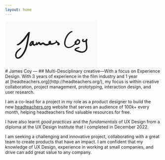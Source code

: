```yaml
---
layout: home
---
```

<div class='written-name'>
<svg xmlns="http://www.w3.org/2000/svg" direction="ltr" width="299.5837841666844" height="153.69825356474678" viewBox="3802.789547343494 602.3146832692447 299.5837841666844 153.69825356474678" stroke-linecap="round" stroke-linejoin="round" style="background-color: rgb(249, 250, 251);" encoding="UTF-8&quot;"><defs><g>
					<pattern id="hash_pattern" width="8" height="8" patternUnits="userSpaceOnUse" strokelinecap="round" stroke="white">
						<line x1="0.6666666666666666" y1="2" x2="2" y2="0.6666666666666666"/>
						<line x1="3.333333333333333" y1="4.666666666666666" x2="4.666666666666666" y2="3.333333333333333"/>
						<line x1="6" y1="7.333333333333333" x2="7.333333333333333" y2="6"/>
					</pattern>
					<mask id="hash_mask">
						<rect x="-100%" y="-100%" width="200%" height="200%" fill="url(#hash_pattern)"/>
					</mask>
				</g><style/></defs><path d="M1.0931,-2.7419 Q2.8317,-3.4165 5.187,-5.3035 T10.7114,-10.39 17.2658,-17.3921 23.5426,-25.2078 28.9409,-32.6189 33.042,-37.9608 35.2209,-40.3359 36.023,-40.9788 36.5052,-41.339 37.0642,-41.5621 37.6619,-41.6328 38.2575,-41.5465 38.8105,-41.309 39.2832,-40.9364 39.6433,-40.4542 39.8664,-39.8952 39.9372,-39.2975 39.8509,-38.7019 39.2533,-34.4327 37.8293,-25.3731 35.7909,-13.3749 33.0268,0.643 28.9972,14.1778 23.4506,26.0069 16.7596,35.6578 9.1447,42.6554 1.1726,45.3446 -5.1304,42.5063 -7.8688,35.5146 -6.6989,27.3804 -2.6428,20.5758 4.3043,14.0448 9.7653,10.262 11.3619,11.0686 11.2276,12.8524 9.5282,13.4108 8.362,12.0545 9.1689,10.458 10.9526,10.5926 11.511,12.2919 7.1782,16.932 1.0947,22.8875 -2.1984,28.2566 -3.4762,34.2827 -2.3418,39.2527 0.8313,41.2243 6.1551,38.985 12.6941,32.7982 18.8052,23.8217 23.9263,12.6549 27.7893,-0.4109 30.6313,-14.2954 32.8401,-26.2795 34.3812,-34.2478 35.5864,-39.1844 36.5052,-41.339 37.0642,-41.5621 37.6619,-41.6328 38.2575,-41.5465 38.8105,-41.309 39.2832,-40.9364 39.6433,-40.4542 39.8664,-39.8952 39.9372,-39.2975 39.8509,-38.7019 39.6133,-38.1489 38.8956,-37.4194 36.898,-35.0513 33.0738,-29.6875 27.697,-21.9002 21.1926,-13.6483 14.1389,-6.344 7.4751,-0.897 2.497,1.6209 0.2254,2.1121 -0.6001,2.0376 -1.3342,1.6528 -1.8651,1.0164 -2.1121,0.2253 -2.0375,-0.6002 -1.6527,-1.3342 -1.0163,-1.8652 -0.6454,-2.0673 1.0931,-2.7419 Z" fill="#1d1d1d" stroke-linecap="round" transform="matrix(1, 0, 0, 1, 3842.9907, 678.614)" opacity="1"/><path d="M-0.2407,3.1136 Q-1.8452,4.8635 -2.8276,6.8051 T-4.1763,10.3271 -3.3438,9.9856 -1.4421,6.6115 -0.1246,3.582 1.1587,0.756 1.9607,-0.7281 2.2839,-1.1566 2.7069,-1.4869 3.2011,-1.6964 3.7326,-1.7709 4.2653,-1.7053 4.7628,-1.504 5.1913,-1.1809 5.5216,-0.7578 5.7311,-0.2637 5.8056,0.2679 5.6624,2.7179 6.0961,7.0419 8.6242,9.0786 11.8086,7.243 14.0264,4.5042 15.6241,5.5465 17.0548,5.6834 21.1041,1.9968 25.2774,2.1695 27.0954,5.5108 30.0203,5.4199 34.5538,3.1881 38.8501,4.2055 42.841,7.027 48.1547,7.9619 53.8049,6.6027 57.6618,3.2823 59.263,3.1608 62.8108,5.4558 68.2407,5.2242 72.4312,3.784 75.9493,1.8644 79.0397,0.2738 82.5909,0.6393 86.0538,2.6805 88.8562,5.3389 90.2001,8.5689 87.6143,11.7972 83.5162,12.0964 82.3618,8.3109 83.5457,4.8264 85.6478,4.3677 86.876,6.1343 85.7138,7.9449 83.5962,7.5641 83.1378,5.462 84.9046,4.234 86.7151,5.3961 86.0785,7.1135 83.3805,6.6653 79.1305,3.62 76.8401,-0.9332 78.975,-3.5772 81.132,-1.3449 80.6141,2.3653 77.9446,5.0932 73.9359,7.7129 68.951,9.7792 63.3317,10.7087 57.9255,9.7013 54.3151,6.6497 53.4157,2.8218 54.5827,-0.3874 58.1864,-2.1934 61.6877,0.0716 61.7834,4.325 59.9024,7.3353 57.3908,9.8336 54.1087,11.7647 49.9373,13.1076 45.4176,13.2667 41.3353,12.191 37.4342,9.5597 34.1439,8.8436 31.3822,10.8153 27.9739,11.7707 23.9188,9.5264 21.5732,5.482 22.4769,4.1153 21.8539,6.8159 17.8933,11.2635 13.5578,11.3552 12.003,6.928 14.1682,2.5374 16.1569,0.9464 16.1014,4.0225 15.0684,8.2255 12.0973,11.6679 7.9153,13.7661 4.3224,12.7714 1.7282,9.8039 0.8849,6.1574 1.5056,1.686 2.2839,-1.1566 2.7069,-1.4869 3.2011,-1.6964 3.7326,-1.7709 4.2653,-1.7053 4.7628,-1.504 5.1913,-1.1809 5.5216,-0.7578 5.7311,-0.2637 5.8056,0.2679 5.74,0.8006 4.9876,2.2604 3.6583,5.1852 2.1788,8.75 0.1026,12.289 -4.0879,14.7933 -8.1283,13.263 -8.5191,8.703 -6.3544,4.1743 -3.1271,0.2541 -1.0509,-1.5728 -0.369,-1.8552 0.3691,-1.8552 1.051,-1.5727 1.5728,-1.0508 1.8552,-0.3689 1.8552,0.3692 1.5727,1.051 1.3637,1.3638 -0.2407,3.1136 Z" fill="#1d1d1d" stroke-linecap="round" transform="matrix(1, 0, 0, 1, 3889.9682, 668.1746)" opacity="1"/><path d="M-1.2239,2.3594 Q-2.9717,2.8824 -4.7871,4.2905 T-8.8358,8.0892 -13.2053,13.7796 -17.1087,21.1873 -19.9655,29.4107 -21.0531,37.1709 -20.0149,43.4158 -17.1055,47.4941 -12.7955,49.3854 -7.6504,49.2902 -2.3568,47.5835 2.5165,44.7892 6.77,41.4473 9.8949,38.2506 11.848,34.8224 12.6334,35.1089 14.634,38.3162 19.1258,38.0481 22.4347,34.8957 22.5452,31.2123 20.0139,29.2636 18.3388,29.6994 17.6892,31.183 15.8188,31.616 14.7031,30.0537 15.7196,28.4251 17.6132,28.741 18.0459,30.6114 16.4834,31.7269 14.8549,30.7105 14.8474,27.7719 16.8273,25.0726 20.1059,24.499 23.6114,25.8561 26.127,28.6053 26.9397,32.112 26.3728,35.6809 24.7241,38.6522 22.0948,40.9432 18.5249,42.594 14.5206,43.0473 10.9305,41.6395 8.823,38.667 8.6121,35.239 10.6129,31.2719 14.1256,29.181 15.8962,31.7116 14.6354,36.3648 12.1305,40.3409 8.7441,43.904 4.1695,47.6178 -1.3003,50.8434 -7.6183,52.8676 -14.2477,52.7972 -20.1005,49.925 -23.9819,44.3182 -25.2565,36.6729 -24.0013,28.0117 -20.8059,19.184 -16.4291,11.2271 -11.4952,5.0671 -6.5425,0.8027 -2.3236,-1.3472 -0.1526,-1.8667 0.5734,-1.783 1.2121,-1.4279 1.6662,-0.8553 1.8667,-0.1526 1.783,0.5734 1.4278,1.2121 0.8552,1.6663 0.5239,1.8364 -1.2239,2.3594 Z" fill="#1d1d1d" stroke-linecap="round" transform="matrix(1, 0, 0, 1, 4019.5004, 636.2118)" opacity="1"/><path d="M0.1015,2.2667 Q-0.7791,2.7298 1.1642,3.5006 T5.8637,3.5076 10.0997,2.0398 11.8491,3.1437 12.1663,7.4808 12.6404,13.2443 13.4557,19.9643 13.6172,26.6921 12.0442,32.8554 8.0831,38.0357 2.1272,41.5757 -5.1623,42.6469 -12.8058,41.3079 -19.4713,39.0809 -24.4645,37.1362 -27.8077,34.3598 -26.8802,29.92 -22.4973,26.6351 -17.251,24.9107 -13.1554,24.238 -12.0513,25.5298 -12.8224,27.0441 -14.5165,26.9112 -15.042,25.2952 -13.75,24.1913 -12.2358,24.9626 -12.3687,26.6566 -15.9907,28.4943 -21.8724,30.9407 -22.8604,33.1392 -18.0838,34.9689 -11.982,37.023 -5.6578,38.3595 0.0937,37.7759 4.7834,35.2949 7.8827,31.617 9.134,26.7429 8.8838,20.5417 7.9574,13.6245 7.3705,7.2882 7.5297,2.3858 9.5829,-1.5913 12.7363,-2.0994 13.4576,1.8235 11.5174,5.4045 8.4059,7.1977 4.4478,8.1511 0.2341,7.8562 -3.0881,6.142 -3.6439,2.1269 -1.9604,-1.2545 -0.5996,-1.9229 0.1819,-2.006 0.9358,-1.7837 1.5471,-1.2898 1.923,-0.5995 2.006,0.182 1.7836,0.9358 1.2897,1.5472 0.982,1.8037 0.1015,2.2667 Z" fill="#1d1d1d" stroke-linecap="round" transform="matrix(1, 0, 0, 1, 4056.2819, 661.9231)" opacity="1"/></svg>
        </div>
# James Coy &mdash;
## Multi-Desciplinary creative&mdash;With a focus on Experience Design.
With 3 years of experience in the film industry and 1 year at [headteachers.org](http://headteachers.org/), my focus is within creative collaboration, project management, prototyping, interaction design, and user research.

I am a co-lead for a project in my role as a product designer to build the new [headteachers.org](http://headteachers.org/) website that serves an audience of 100k+ every month, helping headteachers find valuable resources for free.

I have also learnt *good practices* and the *fundamentals* of UX Design from a diploma at the UX Design Institute that I completed in December 2022.

I am seeking a challenging and innovative project, collaborating with a great team to create products that have an impact. I am confident that my knowledge of UX Design, experience in working at small companies, and drive can add great value to any company.